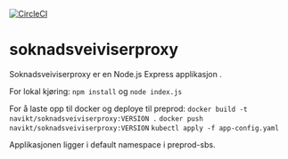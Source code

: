 [![CircleCI](https://circleci.com/gh/navikt/soknadsveiviserproxy.svg?style=svg)](https://circleci.com/gh/navikt/soknadsveiviserproxy)

# soknadsveiviserproxy

Soknadsveiviserproxy er en Node.js Express applikasjon .

For lokal kjøring:
`npm install` og
`node index.js`

For å laste opp til docker og deploye til preprod:
`docker build -t navikt/soknadsveiviserproxy:VERSION .`
`docker push navikt/soknadsveiviserproxy:VERSION`
`kubectl apply -f app-config.yaml`

Applikasjonen ligger i default namespace i preprod-sbs.
